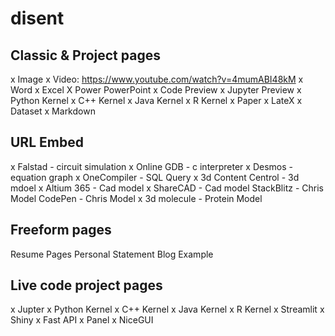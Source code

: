 # disent


## Classic & Project pages
x    Image
x    Video: https://www.youtube.com/watch?v=4mumABI48kM
x    Word 
x    Excel 
X    Power PowerPoint
x    Code Preview
x    Jupyter Preview
x        Python Kernel
x        C++ Kernel
x        Java Kernel
x        R Kernel
x    Paper
x    LateX
x    Dataset
x    Markdown

## URL Embed
x    Falstad - circuit simulation
x    Online GDB - c interpreter
x    Desmos - equation graph
x    OneCompiler - SQL Query
x    3d Content Centrol - 3d mdoel
x    Altium 365 - Cad model
x    ShareCAD - Cad model
    StackBlitz - Chris Model
    CodePen - Chris Model
x    3d molecule - Protein Model

## Freeform pages
Resume Pages
Personal Statement
Blog Example


## Live code project pages
x    Jupter 
x        Python Kernel
x        C++ Kernel
x        Java Kernel
x        R Kernel
x    Streamlit
x    Shiny
x    Fast API
x    Panel
x    NiceGUI

